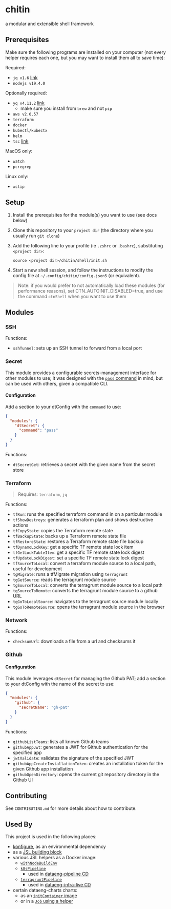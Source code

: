 # chitin

a modular and extensible shell framework

## Prerequisites

Make sure the following programs are installed on your computer (not every helper requires each one, but you may want to install them all to save time):

Required:

- `jq v1.6` [link](https://github.com/stedolan/jq)
- `nodejs v19.4.0`

Optionally required:

- `yq v4.11.2` [link](https://github.com/mikefarah/yq)
  - make sure you install from `brew` and not `pip`
- `aws v2.0.57`
- `terraform`
- `docker`
- `kubectl/kubectx`
- `helm`
- `tsc` [link](https://www.npmjs.com/package/typescript)

MacOS only:

- `watch`
- `pcregrep`

Linux only:

- `xclip`

## Setup

1. Install the prerequisites for the module(s) you want to use (see docs below)
2. Clone this repository to your `project dir` (the directory where you usually run `git clone`)
3. Add the following line to your profile (ie `.zshrc` or `.bashrc`), substituting `<project dir>`:

   `source <project dir>/chitin/shell/init.sh`

4. Start a new shell session, and follow the instructions to modify the config file at `~/.config/chitin/config.json5` (or equivalent).

> Note: if you would prefer to not automatically load these modules (for performance reasons), set CTN_AUTOINIT_DISABLED=true, and use the command `ctnShell` when you want to use them

## Modules

### SSH

Functions:

- `sshTunnel`: sets up an SSH tunnel to forward from a local port

### Secret

This module provides a configurable secrets-management interface for other modules to use; it was designed with the [`pass` command](https://www.passwordstore.org/) in mind, but can be used with others, given a compatible CLI.

#### Configuration

Add a section to your dtConfig with the `command` to use:

```json
{
  "modules": {
    "dtSecret": {
      "command": "pass"
    }
  }
}
```

Functions:

- `dtSecretGet`: retrieves a secret with the given name from the secret store

### Terraform

> Requires: `terraform`, `jq`

Functions:

- `tfRun`: runs the specified terraform command in on a particular module
- `tfShowDestroys`: generates a terraform plan and shows destructive actions
- `tfCopyState`: copies the Terraform remote state
- `tfBackupState`: backs up a Terraform remote state file
- `tfRestoreState`: restores a Terraform remote state file backup
- `tfDynamoLockKey`: get a specific TF remote state lock item
- `tfGetLockTableItem`: get a specific TF remote state lock digest
- `tfUpdateLockDigest`: set a specific TF remote state lock digest
- `tfSourceToLocal`: convert a terraform module source to a local path, useful for development
- `tgMigrate`: runs a tfMigrate migration using `terragrunt`
- `tgGetSource`: reads the terragrunt module source
- `tgSourceToLocal`: converts the terragrunt module source to a local path
- `tgSourceToRemote`: converts the terragrunt module source to a github URL
- `tgGoToLocalSource`: navigates to the terragrunt source module locally
- `tgGoToRemoteSource`: opens the terragrunt module source in the browser

### Network

Functions:

- `checksumUrl`: downloads a file from a url and checksums it

### Github

#### Configuration

This module leverages `dtSecret` for managing the Github PAT; add a section to your dtConfig with the name of the secret to use:

```json
{
  "modules": {
    "github": {
      "secretName": "gh-pat"
    }
  }
}
```

Functions:

- `githubListTeams`: lists all known Github teams
- `githubAppJwt`: generates a JWT for Github authentication for the specified app
- `jwtValidate`: validates the signature of the specified JWT
- `githubAppCreateInstallationToken`: creates an installation token for the given Github app installation
- `githubOpenDirectory`: opens the current git repository directory in the Github UI

## Contributing

See `CONTRIBUTING.md` for more details about how to contribute.

## Used By

This project is used in the following places:

- [konfigure](https://github.com/chainalysis/konfigure/blob/main/src/shell.ts), as an environmental dependency
- as a [JSL building block](https://github.com/chainalysis/jenkins-shared-library/blob/main/vars/withDataengTools.groovy)
- various JSL helpers as a Docker image:
  - [`withNodeBuildEnv`](https://github.com/chainalysis/jenkins-shared-library/blob/aaa7897aee0acac12f8886bd10c34bb405cb1ace/vars/withNodeBuildEnv.groovy#L14)
  - [`k8sPipeline`](https://github.com/chainalysis/jenkins-shared-library#k8spipelinemap-config)
    - used in [dataeng-pipeline CD](https://github.com/chainalysis/dataeng-pipeline/blob/89ee112cf026f39f31da2a1248a40726aca126f6/Jenkinsfile#L13)
  - [`terragruntPipeline`](https://github.com/chainalysis/jenkins-shared-library/blob/main/docs/terraform-functions.md#terragruntpipelinemap-config)
    - used in [dataeng-infra-live CD](https://github.com/chainalysis/dataeng-infra-live/blob/b97ee651a255fcc46faf93fede4e671e0bcc8ae6/Jenkinsfile#L21)
- certain dataeng-charts charts:
  - as an [`initContainer` image](https://github.com/chainalysis/dataeng-charts/blob/db09c6e103f3decb1b6c3189a3034c0a71c3af64/charts/cluster-script/src/main.ts#L50)
  - or in a [`Job` using a helper](https://github.com/chainalysis/dataeng-charts/blob/db09c6e103f3decb1b6c3189a3034c0a71c3af64/charts/coins/bitcoin/templates/job-snapshot.yaml#L24)
